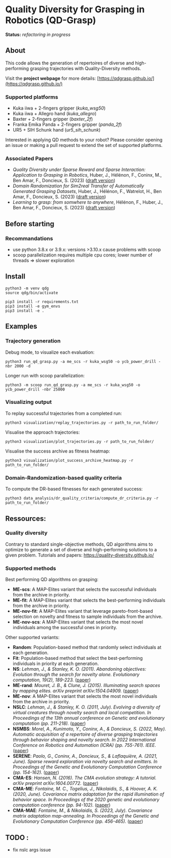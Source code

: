 # Quality Diversity for Grasping in Robotics (QD-Grasp)

**Status:** *refactoring in progress*

## About
This code allows the generation of repertoires of diverse and high-performing grasping trajectories with Quality-Diversity methods.

Visit the **project webpage** for more details: [https://qdgrasp.github.io/](https://qdgrasp.github.io/)
### Supported platforms

* Kuka iiwa + 2-fingers gripper (*kuka_wsg50*)
* Kuka iiwa + Allegro hand (*kuka_allegro*) 
* Baxter + 2-fingers gripper (*baxter_2f*)
* Franka Emika Panda + 2-fingers gripper (*panda_2f*)
* UR5 + SIH Schunk hand (*ur5_sih_schunk*)

Interested in applying QD methods to your robot? Please consider opening an issue or making a pull request to extend the set of supported platforms.

### Associated Papers

* *Quality Diversity under Sparse Reward and Sparse Interaction: Application to Grasping in Robotics*, Huber, J., Hélénon, F., Coninx, M., Ben Amar, F., Doncieux, S. (2023) ([draft version](https://arxiv.org/abs/2308.05483))
* *Domain Randomization for Sim2real Transfer of Automatically Generated Grasping Datasets*, Huber, J., Hélénon, F., Watrelot, H., Ben Amar, F., Doncieux, S. (2023) ([draft version](https://arxiv.org/abs/2310.04517))
* *Learning to grasp: from somwhere to anywhere*, Hélénon, F., Huber, J., Ben Amar, F., Doncieux, S. (2023) ([draft version](https://arxiv.org/abs/2310.04349))


## Before starting

### Recommandations

* use python 3.8.x or 3.9.x: versions >3.10.x cause problems with scoop
* scoop parallelization requires multiple cpu cores; lower number of threads => slower exploration

## Install

```
python3 -m venv qdg
source qdg/bin/activate
```
```
pip3 install -r requirements.txt
pip3 install -e gym_envs
pip3 install -e .
```

## Examples

### Trajectory generation

Debug mode, to visualize each evaluation: 
```
python3 run_qd_grasp.py -a me_scs -r kuka_wsg50 -o ycb_power_drill -nbr 2000 -d
```

Longer run with scoop parallelization:
```
python3 -m scoop run_qd_grasp.py -a me_scs -r kuka_wsg50 -o ycb_power_drill -nbr 25000
```


### Visualizing output

To replay successful trajectories from a completed run:
```
python3 visualization/replay_trajectories.py -r path_to_run_folder/
```
Visualise the approach trajectories:
```
python3 visualization/plot_trajectories.py -r path_to_run_folder/
```
Visualise the success archive as fitness heatmap:
```
python3 visualization/plot_success_archive_heatmap.py -r path_to_run_folder/
```

### Domain-Randomization-based quality criteria 
To compute the DR-based fitnesses for each generated success:
```
python3 data_analysis/dr_quality_criteria/compute_dr_criteria.py -r path_to_run_folder/
```


## Ressources: 

### Quality diversity
Contrary to standard single-objective methods, QD algorithms aims to optimize to generate a set of diverse and high-performing solutions to a given problem. Tutorials and papers:
https://quality-diversity.github.io/

### Supported methods
Best performing QD algorithms on grasping:
- **ME-scs**: A MAP-Elites variant that selects the successful individuals from the archive in priority.
- **ME-fit**: A MAP-Elites variant that selects the best-performing individuals from the archive in priority. 
- **ME-nov-fit**: A MAP-Elites variant that leverage pareto-front-based selection on novelty and fitness to sample individuals from the archive.
- **ME-nov-scs**: A MAP-Elites variant that selects the most novel individuals among the successful ones in priority.

Other supported variants:

- **Random**: Population-based method that randomly select individuals at each generation.
- **Fit**: Population-based method that select the best-performing individuals in priority at each generation.
- **NS**: *Lehman, J., & Stanley, K. O. (2011). Abandoning objectives: Evolution through the search for novelty alone. Evolutionary computation, 19(2), 189-223.* ([paper](https://stars.library.ucf.edu/cgi/viewcontent.cgi?article=2529&context=facultybib2010))
- **ME-rand**: *Mouret, J. B., & Clune, J. (2015). Illuminating search spaces by mapping elites. arXiv preprint arXiv:1504.04909.* ([paper](https://arxiv.org/pdf/1504.04909.pdf))
- **ME-nov**: A MAP-Elites variant that selects the most novel individuals from the archive in priority. 
- **NSLC**: *Lehman, J., & Stanley, K. O. (2011, July). Evolving a diversity of virtual creatures through novelty search and local competition. In Proceedings of the 13th annual conference on Genetic and evolutionary computation (pp. 211-218).* ([paper](https://dl.acm.org/doi/pdf/10.1145/2001576.2001606))
- **NSMBS**: *Morel, A., Kunimoto, Y., Coninx, A., & Doncieux, S. (2022, May). Automatic acquisition of a repertoire of diverse grasping trajectories through behavior shaping and novelty search. In 2022 International Conference on Robotics and Automation (ICRA) (pp. 755-761). IEEE.* ([paper](https://ieeexplore.ieee.org/iel7/9811522/9811357/09811837.pdf?casa_token=JuAiNwQBeTAAAAAA:t7w_wa5whW-gbNcN3rYHNZ6Lvy7J7F_98EhH1uZxPaJRjZ0eLy37wOQBn_YJYRUQdf7uwtx49aI))
- **SERENE**: *Paolo, G., Coninx, A., Doncieux, S., & Laflaquière, A. (2021, June). Sparse reward exploration via novelty search and emitters. In Proceedings of the Genetic and Evolutionary Computation Conference (pp. 154-162).* ([paper](https://dl.acm.org/doi/pdf/10.1145/3449639.3459314))
- **CMA-ES**: *Hansen, N. (2016). The CMA evolution strategy: A tutorial. arXiv preprint arXiv:1604.00772.* ([paper](https://arxiv.org/pdf/1604.00772.pdf))
- **CMA-ME**: *Fontaine, M. C., Togelius, J., Nikolaidis, S., & Hoover, A. K. (2020, June). Covariance matrix adaptation for the rapid illumination of behavior space. In Proceedings of the 2020 genetic and evolutionary computation conference (pp. 94-102).* ([paper](https://dl.acm.org/doi/pdf/10.1145/3377930.3390232))
- **CMA-MAE**: *Fontaine, M., & Nikolaidis, S. (2023, July). Covariance matrix adaptation map-annealing. In Proceedings of the Genetic and Evolutionary Computation Conference (pp. 456-465).* ([paper](https://dl.acm.org/doi/pdf/10.1145/3583131.3590389))



## TODO :
* fix nslc args issue




